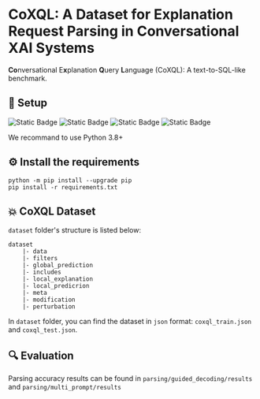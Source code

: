 
# CoXQL: A Dataset for Explanation Request Parsing in Conversational XAI Systems

**Co**nversational E**x**planation **Q**uery **L**anguage (CoXQL): A text-to-SQL-like benchmark.

## 🚀 Setup
![Static Badge](https://img.shields.io/badge/python-3.8-blue)
![Static Badge](https://img.shields.io/badge/python-3.9-blue)
![Static Badge](https://img.shields.io/badge/python-3.10-blue)
![Static Badge](https://img.shields.io/badge/python-3.11-blue)

We recommand to use Python 3.8+

##  ⚙️ Install the requirements
```shell
python -m pip install --upgrade pip
pip install -r requirements.txt
```

## 💥 CoXQL Dataset
`dataset` folder's structure is listed below:
```
dataset
    |- data
    |- filters
    |- global_prediction
    |- includes
    |- local_explanation
    |- local_predicrion
    |- meta
    |- modification
    |- perturbation
```
In `dataset` folder, you can find the dataset in `json` format: `coxql_train.json` and `coxql_test.json`.

## 🔍 Evaluation
Parsing accuracy results can be found in `parsing/guided_decoding/results` and `parsing/multi_prompt/results`